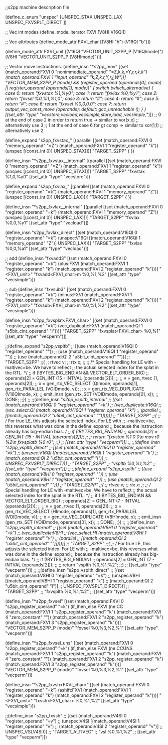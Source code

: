 ;;s2pp machine description file

(define_c_enum "unspec"
  [UNSPEC_STAX
   UNSPEC_LAX
   UNSPEC_FXVSPLT_DIRECT
])  

;; Vec int modes
(define_mode_iterator FXVI [V8HI V16QI])

;; Vec attributes
(define_mode_attr FXVI_char [(V8HI "h") (V16QI "b")])

(define_mode_attr FXVI_unit [(V16QI "VECTOR_UNIT_S2PP_P (V16QImode)")
			   (V8HI "VECTOR_UNIT_S2PP_P (V8HImode)")])

;; Vector move instructions.
(define_insn "*s2pp_mov<mode>"
  [(set (match_operand:FXVI 0 "nonimmediate_operand" "=Z,k,k,*Y,*r,*r,k,k")
	(match_operand:FXVI 1 "input_operand" "k,Z,k,r,Y,r,j,W"))]
  "VECTOR_MEM_S2PP_P (<MODE>mode)
   && (register_operand (operands[0], <MODE>mode) 
       || register_operand (operands[1], <MODE>mode))"
{
  switch (which_alternative)
    {
    case 0: return "fxvstax %1,%y0";
    case 1: return "fxvlax %0,%y1";
    case 2: return "fxvsel %0,%1,%1,0";
    case 3: return "#";
    case 4: return "#";
    case 5: return "#";
    case 6: return "fxvsel %0,0,0,0";
    case 7: return output_vec_const_move (operands);
    default: gcc_unreachable ();
    }
}
  [(set_attr "type" "vecstore,vecload,vecsimple,store,load,*,vecsimple,*")])
;; 0 at the end of case 2 in order to return true -> similar to vor(x,x)
;; alternatively use 3
;; 1 at the end  of case 6 for gt comp -> similar to xor(1,1)
;; alternatively use 2


(define_expand "s2pp_fxvstax_<mode>"
  [(parallel
    [(set (match_operand:FXVI 0 "memory_operand" "=Z")
	  (match_operand:FXVI 1 "register_operand" "k"))
    (unspec [(const_int 0)] UNSPEC_STAX)])]
  "TARGET_S2PP"
{
})

(define_insn "*s2pp_fxvstax_<mode>_internal"
  [(parallel
    [(set (match_operand:FXVI 0 "memory_operand" "=Z")
	  (match_operand:FXVI 1 "register_operand" "k"))
     (unspec [(const_int 0)] UNSPEC_STAX)])]
  "TARGET_S2PP"
  "fxvstax %1,0,%y0"
  [(set_attr "type" "vecstore")])

(define_expand "s2pp_fxvlax_<mode>"
  [(parallel
    [(set (match_operand:FXVI 0 "register_operand" "=k")
	  (match_operand:FXVI 1 "memory_operand" "Z"))
     (unspec [(const_int 0)] UNSPEC_LAX)])]
  "TARGET_S2PP"
{
})

(define_insn "*s2pp_fxvlax_<mode>_internal"
  [(parallel
    [(set (match_operand:FXVI 0 "register_operand" "=k")
	  (match_operand:FXVI 1 "memory_operand" "Z"))
     (unspec [(const_int 0)] UNSPEC_LAX)])]
  "TARGET_S2PP"
  "fxvlax %0,0,%y1"
  [(set_attr "type" "vecload")])



(define_insn "s2pp_fxvlax_direct"
  [(set (match_operand:V16QI 0 "register_operand" "=k")
	(unspec:V16QI [(match_operand:V16QI 1 "memory_operand" "Z")]
                      UNSPEC_LAX))]
  "TARGET_S2PP"
  "fxvlax %0,0,%a1"
  [(set_attr "type" "vecload")])

;; add
(define_insn "fxvadd<mode>3"
  [(set (match_operand:FXVI 0 "register_operand" "=k")
        (plus:FXVI (match_operand:FXVI 1 "register_operand" "k")
		  (match_operand:FXVI 2 "register_operand" "k")))]
  "<FXVI_unit>"
  "fxvadd<FXVI_char>m %0,%1,%2"
  [(set_attr "type" "vecsimple")])

;; sub
(define_insn "fxvsub<mode>3"
  [(set (match_operand:FXVI 0 "register_operand" "=k")
        (minus:FXVI (match_operand:FXVI 1 "register_operand" "k")
		   (match_operand:FXVI 2 "register_operand" "k")))]
  "<FXVI_unit>"
  "fxvsub<FXVI_char>m %0,%1,%2"
  [(set_attr "type" "vecsimple")])


(define_insn "s2pp_fxvsplat<FXVI_char>"
  [(set (match_operand:FXVI 0 "register_operand" "=k")
	(vec_duplicate:FXVI
	 (match_operand:QI 1 "s5bit_cint_operand" "i")))]
  "TARGET_S2PP"
  "fxvsplat<FXVI_char> %0,%1"
  [(set_attr "type" "vecperm")])

;;(define_expand "s2pp_vspltb"
;;  [(use (match_operand:V16QI 0 "register_operand" ""))
;;   (use (match_operand:V16QI 1 "register_operand" ""))
;;   (use (match_operand:QI 2 "u5bit_cint_operand" ""))]
;;  "TARGET_S2PP"
;;{
;;  rtvec v;
;;  rtx x;
;;
;;  /* Special handling for LE with -maltivec=be.  We have to reflect
;;     the actual selected index for the splat in the RTL.  */
;;  if (!BYTES_BIG_ENDIAN && VECTOR_ELT_ORDER_BIG)
;;    operands[2] = GEN_INT (15 - INTVAL (operands[2]));
;;
;;  v = gen_rtvec (1, operands[2]);
;;  x = gen_rtx_VEC_SELECT (QImode, operands[1], gen_rtx_PARALLEL (VOIDmode, v));
;;  x = gen_rtx_VEC_DUPLICATE (V16QImode, x);
;;  emit_insn (gen_rtx_SET (VOIDmode, operands[0], x));
;;  DONE;
;;})
;;
;;(define_insn "*s2pp_vspltb_internal"
;;  [(set (match_operand:V16QI 0 "register_operand" "=k")
;;        (vec_duplicate:V16QI
;;	 (vec_select:QI (match_operand:V16QI 1 "register_operand" "k")
;;			(parallel
;;			 [(match_operand:QI 2 "u5bit_cint_operand" "")]))))]
;;  "TARGET_S2PP"
;;{
;;  /* For true LE, this adjusts the selected index.  For LE with 
;;     -maltivec=be, this reverses what was done in the define_expand
;;     because the instruction already has big-endian bias.  */
;;  if (!BYTES_BIG_ENDIAN)
;;    operands[2] = GEN_INT (15 - INTVAL (operands[2]));
;;
;;  return "fxvstax %1 0 0\n mov r0 %2\n fxvsplatb %0 r0";
;;}
;;  [(set_attr "type" "vecperm")])
;;
;;(define_insn "s2pp_vspltb_direct"
;;  [(set (match_operand:V16QI 0 "register_operand" "=k")
;;        (unspec:V16QI [(match_operand:V16QI 1 "register_operand" "k")
;;	               (match_operand:QI 2 "u5bit_cint_operand" "i")]
;;                      UNSPEC_FXVSPLT_DIRECT))]
;;  "TARGET_S2PP"
;;  "vspltb %0,%1,%2"
;;  [(set_attr "type" "vecperm")])
;;
;;(define_expand "s2pp_vsplth"
;;  [(use (match_operand:V8HI 0 "register_operand" ""))
;;   (use (match_operand:V8HI 1 "register_operand" ""))
;;   (use (match_operand:QI 2 "u5bit_cint_operand" ""))]
;;  "TARGET_S2PP"
;;{
;;  rtvec v;
;;  rtx x;
;;
;;  /* Special handling for LE with -maltivec=be.  We have to reflect
;;     the actual selected index for the splat in the RTL.  */
;;  if (!BYTES_BIG_ENDIAN && VECTOR_ELT_ORDER_BIG)
;;    operands[2] = GEN_INT (7 - INTVAL (operands[2]));
;;
;;  v = gen_rtvec (1, operands[2]);
;;  x = gen_rtx_VEC_SELECT (HImode, operands[1], gen_rtx_PARALLEL (VOIDmode, v));
;;  x = gen_rtx_VEC_DUPLICATE (V8HImode, x);
;;  emit_insn (gen_rtx_SET (VOIDmode, operands[0], x));
;;  DONE;
;;})
;;
;;(define_insn "*s2pp_vsplth_internal"
;;  [(set (match_operand:V8HI 0 "register_operand" "=k")
;;	(vec_duplicate:V8HI
;;	 (vec_select:HI (match_operand:V8HI 1 "register_operand" "v")
;;			(parallel
;;			 [(match_operand:QI 2 "u5bit_cint_operand" "")]))))]
;;  "TARGET_S2PP"
;;{
;;  /* For true LE, this adjusts the selected index.  For LE with 
;;     -maltivec=be, this reverses what was done in the define_expand
;;     because the instruction already has big-endian bias.  */
;;  if (!BYTES_BIG_ENDIAN)
;;    operands[2] = GEN_INT (7 - INTVAL (operands[2]));
;;
;;  return "vsplth %0,%1,%2";
;;}
;;  [(set_attr "type" "vecperm")])
;;
;;(define_insn "s2pp_vsplth_direct"
;;  [(set (match_operand:V8HI 0 "register_operand" "=k")
;;        (unspec:V8HI [(match_operand:V8HI 1 "register_operand" "k")
;;                      (match_operand:QI 2 "u5bit_cint_operand" "i")]
;;                     UNSPEC_FXVSPLT_DIRECT))]
;;  "TARGET_S2PP"
;;  "fxvsplth %0,%1,%2"
;;  [(set_attr "type" "vecperm")])

(define_insn "*s2pp_fxvsel<mode>"
  [(set (match_operand:FXVI 0 "s2pp_register_operand" "=k")
	(if_then_else:FXVI
	 (ne:CC (match_operand:FXVI 1 "s2pp_register_operand" "k")
		(match_operand:FXVI 4 "zero_constant" ""))
	 (match_operand:FXVI 2 "s2pp_register_operand" "k")
	 (match_operand:FXVI 3 "s2pp_register_operand" "k")))]
  "VECTOR_MEM_S2PP_P (<MODE>mode)"
  "fxvsel %0,%3,%2,%1"
  [(set_attr "type" "vecperm")])

(define_insn "*s2pp_fxvsel<mode>_uns"
  [(set (match_operand:FXVI 0 "s2pp_register_operand" "=k")
	(if_then_else:FXVI
	 (ne:CCUNS (match_operand:FXVI 1 "s2pp_register_operand" "k")
		   (match_operand:FXVI 4 "zero_constant" ""))
	 (match_operand:FXVI 2 "s2pp_register_operand" "k")
	 (match_operand:FXVI 3 "s2pp_register_operand" "k")))]
  "VECTOR_MEM_S2PP_P (<MODE>mode)"
  "fxvsel %0,%3,%2,%1"
  [(set_attr "type" "vecperm")])

(define_insn "*s2pp_fxvsh<FXVI_char>"
  [(set (match_operand:FXVI 0 "register_operand" "=k")
        (ashift:FXVI (match_operand:FXVI 1 "register_operand" "k")
		    (match_operand:FXVI 2 "register_operand" "k")))]
  "<FXVI_unit>"
  "fxvsh<FXVI_char> %0,%1,%2"
  [(set_attr "type" "vecsimple")])

;;(define_insn "s2pp_fxvsh"
;;  [(set (match_operand:V4SI 0 "register_operand" "=v")
;;        (unspec:V4SI [(match_operand:V4SI 1 "register_operand" "v")
;;                      (match_operand:V4SI 2 "register_operand" "v")]
;;		     UNSPEC_VSLV4SI))]
;;  "TARGET_ALTIVEC"
;;  "vsl %0,%1,%2"
;;  [(set_attr "type" "vecperm")])

